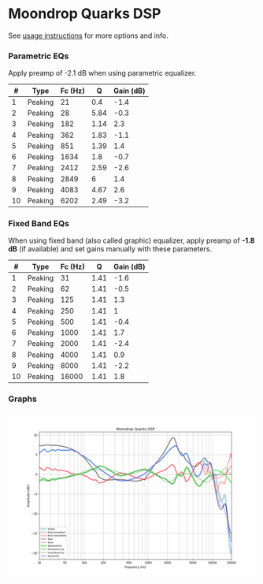 # Moondrop Quarks DSP
See [usage instructions](https://github.com/jaakkopasanen/AutoEq#usage) for more options and info.

### Parametric EQs
Apply preamp of -2.1 dB when using parametric equalizer.

|   # | Type    |   Fc (Hz) |    Q |   Gain (dB) |
|-----|---------|-----------|------|-------------|
|   1 | Peaking |        21 | 0.4  |        -1.4 |
|   2 | Peaking |        28 | 5.84 |        -0.3 |
|   3 | Peaking |       182 | 1.14 |         2.3 |
|   4 | Peaking |       362 | 1.83 |        -1.1 |
|   5 | Peaking |       851 | 1.39 |         1.4 |
|   6 | Peaking |      1634 | 1.8  |        -0.7 |
|   7 | Peaking |      2412 | 2.59 |        -2.6 |
|   8 | Peaking |      2849 | 6    |         1.4 |
|   9 | Peaking |      4083 | 4.67 |         2.6 |
|  10 | Peaking |      6202 | 2.49 |        -3.2 |

### Fixed Band EQs
When using fixed band (also called graphic) equalizer, apply preamp of **-1.8 dB** (if available) and set gains manually with these parameters.

|   # | Type    |   Fc (Hz) |    Q |   Gain (dB) |
|-----|---------|-----------|------|-------------|
|   1 | Peaking |        31 | 1.41 |        -1.6 |
|   2 | Peaking |        62 | 1.41 |        -0.5 |
|   3 | Peaking |       125 | 1.41 |         1.3 |
|   4 | Peaking |       250 | 1.41 |         1   |
|   5 | Peaking |       500 | 1.41 |        -0.4 |
|   6 | Peaking |      1000 | 1.41 |         1.7 |
|   7 | Peaking |      2000 | 1.41 |        -2.4 |
|   8 | Peaking |      4000 | 1.41 |         0.9 |
|   9 | Peaking |      8000 | 1.41 |        -2.2 |
|  10 | Peaking |     16000 | 1.41 |         1.8 |

### Graphs
![](./Moondrop%20Quarks%20DSP.png)

